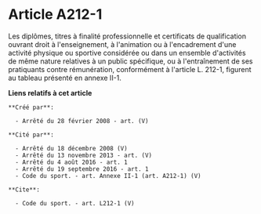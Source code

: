 # Article A212-1

Les diplômes, titres à finalité professionnelle et certificats de qualification ouvrant droit à l'enseignement, à l'animation
ou à l'encadrement d'une activité physique ou sportive considérée ou dans un ensemble d'activités de même nature relatives à
un public spécifique, ou à l'entraînement de ses pratiquants contre rémunération, conformément à l'article L. 212-1, figurent
au tableau présenté en annexe II-1.

**Liens relatifs à cet article**

	**Créé par**:

	  - Arrêté du 28 février 2008 - art. (V)

	**Cité par**:

	  - Arrêté du 18 décembre 2008 (V)
	  - Arrêté du 13 novembre 2013 - art. (V)
	  - Arrêté du 4 août 2016 - art. 1
	  - Arrêté du 19 septembre 2016 - art. 1
	  - Code du sport. - art. Annexe II-1 (art. A212-1) (V)

	**Cite**:

	  - Code du sport. - art. L212-1 (V)

